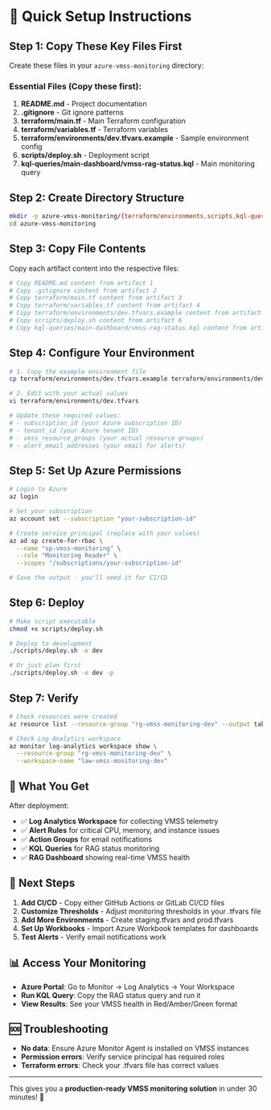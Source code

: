 # 🚀 Quick Setup Instructions

## Step 1: Copy These Key Files First

Create these files in your `azure-vmss-monitoring` directory:

### Essential Files (Copy these first):
1. **README.md** - Project documentation 
2. **.gitignore** - Git ignore patterns
3. **terraform/main.tf** - Main Terraform configuration
4. **terraform/variables.tf** - Terraform variables
5. **terraform/environments/dev.tfvars.example** - Sample environment config
6. **scripts/deploy.sh** - Deployment script
7. **kql-queries/main-dashboard/vmss-rag-status.kql** - Main monitoring query

## Step 2: Create Directory Structure

```bash
mkdir -p azure-vmss-monitoring/{terraform/environments,scripts,kql-queries/main-dashboard,docs}
cd azure-vmss-monitoring
```

## Step 3: Copy File Contents

Copy each artifact content into the respective files:

```bash
# Copy README.md content from artifact 1
# Copy .gitignore content from artifact 2  
# Copy terraform/main.tf content from artifact 3
# Copy terraform/variables.tf content from artifact 4
# Copy terraform/environments/dev.tfvars.example content from artifact 5
# Copy scripts/deploy.sh content from artifact 6
# Copy kql-queries/main-dashboard/vmss-rag-status.kql content from artifact 7
```

## Step 4: Configure Your Environment

```bash
# 1. Copy the example environment file
cp terraform/environments/dev.tfvars.example terraform/environments/dev.tfvars

# 2. Edit with your actual values
vi terraform/environments/dev.tfvars

# Update these required values:
# - subscription_id (your Azure subscription ID)
# - tenant_id (your Azure tenant ID)  
# - vmss_resource_groups (your actual resource groups)
# - alert_email_addresses (your email for alerts)
```

## Step 5: Set Up Azure Permissions

```bash
# Login to Azure
az login

# Set your subscription
az account set --subscription "your-subscription-id"

# Create service principal (replace with your values)
az ad sp create-for-rbac \
  --name "sp-vmss-monitoring" \
  --role "Monitoring Reader" \
  --scopes "/subscriptions/your-subscription-id"

# Save the output - you'll need it for CI/CD
```

## Step 6: Deploy

```bash
# Make script executable
chmod +x scripts/deploy.sh

# Deploy to development
./scripts/deploy.sh -e dev

# Or just plan first
./scripts/deploy.sh -e dev -p
```

## Step 7: Verify

```bash
# Check resources were created
az resource list --resource-group "rg-vmss-monitoring-dev" --output table

# Check Log Analytics workspace
az monitor log-analytics workspace show \
  --resource-group "rg-vmss-monitoring-dev" \
  --workspace-name "law-vmss-monitoring-dev"
```

## 🎯 What You Get

After deployment:
- ✅ **Log Analytics Workspace** for collecting VMSS telemetry
- ✅ **Alert Rules** for critical CPU, memory, and instance issues
- ✅ **Action Groups** for email notifications
- ✅ **KQL Queries** for RAG status monitoring
- ✅ **RAG Dashboard** showing real-time VMSS health

## 🔧 Next Steps

1. **Add CI/CD** - Copy either GitHub Actions or GitLab CI/CD files
2. **Customize Thresholds** - Adjust monitoring thresholds in your .tfvars file
3. **Add More Environments** - Create staging.tfvars and prod.tfvars
4. **Set Up Workbooks** - Import Azure Workbook templates for dashboards
5. **Test Alerts** - Verify email notifications work

## 📊 Access Your Monitoring

- **Azure Portal**: Go to Monitor → Log Analytics → Your Workspace
- **Run KQL Query**: Copy the RAG status query and run it
- **View Results**: See your VMSS health in Red/Amber/Green format

## 🆘 Troubleshooting

- **No data**: Ensure Azure Monitor Agent is installed on VMSS instances
- **Permission errors**: Verify service principal has required roles
- **Terraform errors**: Check your .tfvars file has correct values

---

This gives you a **production-ready VMSS monitoring solution** in under 30 minutes! 🎉